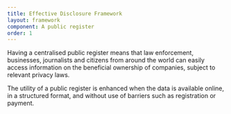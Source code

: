 ```yaml
---
title: Effective Disclosure Framework
layout: framework
component: A public register
order: 1
---
```


Having a centralised public register means that law enforcement, businesses, journalists and citizens from around the world can easily access information on the beneficial ownership of companies, subject to relevant privacy laws.

The utility of a public register is enhanced when the data is available online, in a structured format, and without use of barriers such as registration or payment.